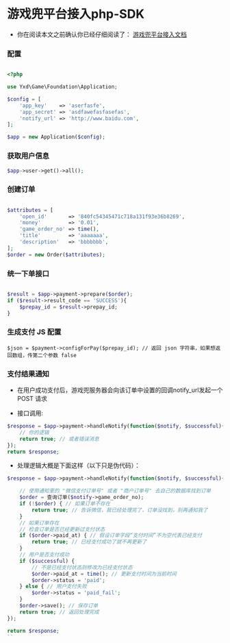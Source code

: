 # 游戏兜平台接入php-SDK

- 你在阅读本文之前确认你已经仔细阅读了： [游戏兜平台接入文档](https://github.com/youxidou/doc/blob/master/development_doc.md)

### 配置

```php

<?php

use Yxd\Game\Foundation\Application;

$config = [
    'app_key'    => 'aserfasfe',
    'app_secret' => 'asdfawefasfasefas',
    'notify_url' => 'http://www.baidu.com',
];

$app = new Application($config);

```

### 获取用户信息

```php
$app->user->get()->all();
```

### 创建订单

```php

$attributes = [
    'open_id'       => '840fc54345471c718a131f93e36b8269',
    'money'         => '0.01',
    'game_order_no' => time(),
    'title'         => 'aaaaaaa',
    'description'   => 'bbbbbbb',
];
$order = new Order($attributes);

```

### 统一下单接口

```php

$result = $app->payment->prepare($order);
if ($result->result_code == 'SUCCESS'){
    $prepay_id = $result->prepay_id;
}
```


### 生成支付 JS 配置

```
$json = $payment->configForPay($prepay_id); // 返回 json 字符串，如果想返回数组，传第二个参数 false
```

### 支付结果通知

- 在用户成功支付后，游戏兜服务器会向该订单中设置的回调notify_url发起一个 POST 请求

- 接口调用:

```php
$response = $app->payment->handleNotify(function($notify, $successful){
    // 你的逻辑
    return true; // 或者错误消息
});
return $response;
```

- 处理逻辑大概是下面这样（以下只是伪代码）：

```php
$response = $app->payment->handleNotify(function($notify, $successful){

	// 使用通知里的 "微信支付订单号" 或者 "商户订单号" 去自己的数据库找到订单
    $order = 查询订单($notify->game_order_no); 
    if (!$order) { // 如果订单不存在
        return true; // 告诉微信，我已经处理完了，订单没找到，别再通知我了
    }
    // 如果订单存在
    // 检查订单是否已经更新过支付状态
    if ($order->paid_at) { // 假设订单字段“支付时间”不为空代表已经支付
        return true; // 已经支付成功了就不再更新了
    }
    // 用户是否支付成功
    if ($successful) {
        // 不是已经支付状态则修改为已经支付状态
        $order->paid_at = time(); // 更新支付时间为当前时间
        $order->status = 'paid';
    } else { // 用户支付失败
        $order->status = 'paid_fail';
    }
    $order->save(); // 保存订单
    return true; // 返回处理完成
});	

return $response;
``